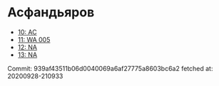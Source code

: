 # Асфандьяров
- [10: AC](10.md)
- [11: WA 005](11.md)
- [12: NA](12.md)
- [13: NA](13.md)

Commit: 939af43511b06d0040069a6af27775a8603bc6a2
 fetched at: 20200928-210933
